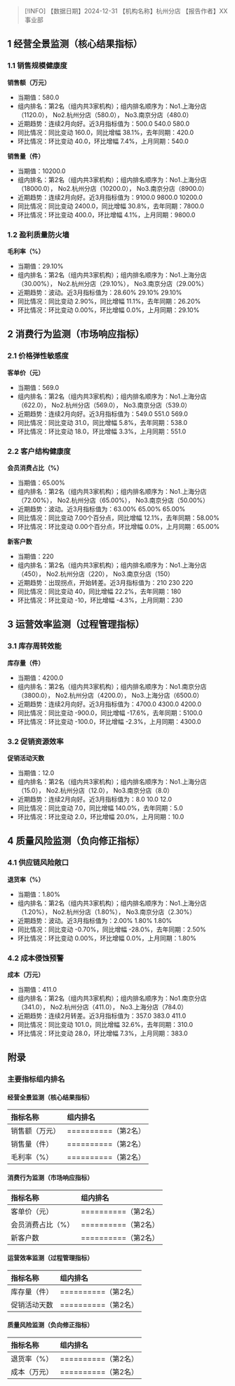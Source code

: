 > [!INFO] 【数据日期】2024-12-31        【机构名称】杭州分店        【报告作者】XX事业部
## 1 经营全景监测（核心结果指标）

### 1.1 销售规模健康度

**销售额（万元）**
- 当期值：580.0
- 组内排名：第2名（组内共3家机构）；组内排名顺序为：No1.上海分店（1120.0）， No2.杭州分店（580.0）， No3.南京分店（480.0）
- 近期趋势：连续2月向好。近3月指标值为：500.0 540.0 580.0
- 同比情况：同比变动 160.0，同比增幅 38.1%，去年同期：420.0
- 环比情况：环比变动 40.0，环比增幅 7.4%，上月同期：540.0

**销售量（件）**
- 当期值：10200.0
- 组内排名：第2名（组内共3家机构）；组内排名顺序为：No1.上海分店（18000.0）， No2.杭州分店（10200.0）， No3.南京分店（8900.0）
- 近期趋势：连续2月向好。近3月指标值为：9100.0 9800.0 10200.0
- 同比情况：同比变动 2400.0，同比增幅 30.8%，去年同期：7800.0
- 环比情况：环比变动 400.0，环比增幅 4.1%，上月同期：9800.0

### 1.2 盈利质量防火墙

**毛利率（%）**
- 当期值：29.10%
- 组内排名：第2名（组内共3家机构）；组内排名顺序为：No1.上海分店（30.00%）， No2.杭州分店（29.10%）， No3.南京分店（29.00%）
- 近期趋势：波动。近3月指标值为：28.60% 29.10% 29.10%
- 同比情况：同比变动 2.90%，同比增幅 11.1%，去年同期：26.20%
- 环比情况：环比变动 0.00%，环比增幅 0.0%，上月同期：29.10%

## 2 消费行为监测（市场响应指标）

### 2.1 价格弹性敏感度

**客单价（元）**
- 当期值：569.0
- 组内排名：第2名（组内共3家机构）；组内排名顺序为：No1.上海分店（622.0）， No2.杭州分店（569.0）， No3.南京分店（539.0）
- 近期趋势：连续2月向好。近3月指标值为：549.0 551.0 569.0
- 同比情况：同比变动 31.0，同比增幅 5.8%，去年同期：538.0
- 环比情况：环比变动 18.0，环比增幅 3.3%，上月同期：551.0

### 2.2 客户结构健康度

**会员消费占比（%）**
- 当期值：65.00%
- 组内排名：第2名（组内共3家机构）；组内排名顺序为：No1.上海分店（72.00%）， No2.杭州分店（65.00%）， No3.南京分店（50.00%）
- 近期趋势：波动。近3月指标值为：63.00% 65.00% 65.00%
- 同比情况：同比变动 7.00个百分点，同比增幅 12.1%，去年同期：58.00%
- 环比情况：环比变动 0.00个百分点，环比增幅 0.0%，上月同期：65.00%

**新客户数**
- 当期值：220
- 组内排名：第2名（组内共3家机构）；组内排名顺序为：No1.上海分店（450）， No2.杭州分店（220）， No3.南京分店（150）
- 近期趋势：出现拐点，开始转差。近3月指标值为：210 230 220
- 同比情况：同比变动 40，同比增幅 22.2%，去年同期：180
- 环比情况：环比变动 -10，环比增幅 -4.3%，上月同期：230

## 3 运营效率监测（过程管理指标）

### 3.1 库存周转效能

**库存量（件）**
- 当期值：4200.0
- 组内排名：第2名（组内共3家机构）；组内排名顺序为：No1.南京分店（3800.0）， No2.杭州分店（4200.0）， No3.上海分店（6500.0）
- 近期趋势：连续2月向好。近3月指标值为：4700.0 4300.0 4200.0
- 同比情况：同比变动 -900.0，同比增幅 -17.6%，去年同期：5100.0
- 环比情况：环比变动 -100.0，环比增幅 -2.3%，上月同期：4300.0

### 3.2 促销资源效率

**促销活动天数**
- 当期值：12.0
- 组内排名：第2名（组内共3家机构）；组内排名顺序为：No1.上海分店（15.0）， No2.杭州分店（12.0）， No3.南京分店（8.0）
- 近期趋势：连续2月向好。近3月指标值为：8.0 10.0 12.0
- 同比情况：同比变动 7.0，同比增幅 140.0%，去年同期：5.0
- 环比情况：环比变动 2.0，环比增幅 20.0%，上月同期：10.0

## 4 质量风险监测（负向修正指标）

### 4.1 供应链风险敞口

**退货率（%）**
- 当期值：1.80%
- 组内排名：第2名（组内共3家机构）；组内排名顺序为：No1.上海分店（1.20%）， No2.杭州分店（1.80%）， No3.南京分店（2.30%）
- 近期趋势：波动。近3月指标值为：2.00% 1.80% 1.80%
- 同比情况：同比变动 -0.70%，同比增幅 -28.0%，去年同期：2.50%
- 环比情况：环比变动 0.00%，环比增幅 0.0%，上月同期：1.80%

### 4.2 成本侵蚀预警

**成本（万元）**
- 当期值：411.0
- 组内排名：第2名（组内共3家机构）；组内排名顺序为：No1.南京分店（341.0）， No2.杭州分店（411.0）， No3.上海分店（784.0）
- 近期趋势：连续2月转差。近3月指标值为：357.0 383.0 411.0
- 同比情况：同比变动 101.0，同比增幅 32.6%，去年同期：310.0
- 环比情况：环比变动 28.0，环比增幅 7.3%，上月同期：383.0

## 附录

### 主要指标组内排名

#### 经营全景监测（核心结果指标）

| 指标名称    | 组内排名            |
|:--------|:----------------|
| 销售额（万元） | ==========（第2名） |
| 销售量（件）  | ==========（第2名） |
| 毛利率（%）  | ==========（第2名） |
#### 消费行为监测（市场响应指标）

| 指标名称      | 组内排名            |
|:----------|:----------------|
| 客单价（元）    | ==========（第2名） |
| 会员消费占比（%） | ==========（第2名） |
| 新客户数      | ==========（第2名） |
#### 运营效率监测（过程管理指标）

| 指标名称   | 组内排名            |
|:-------|:----------------|
| 库存量（件） | ==========（第2名） |
| 促销活动天数 | ==========（第2名） |
#### 质量风险监测（负向修正指标）

| 指标名称   | 组内排名            |
|:-------|:----------------|
| 退货率（%） | ==========（第2名） |
| 成本（万元） | ==========（第2名） |